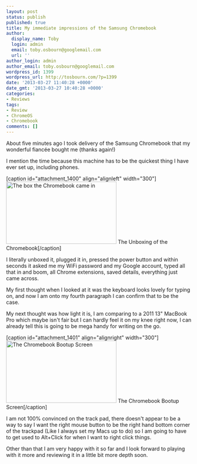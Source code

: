 ```yaml
---
layout: post
status: publish
published: true
title: My immediate impressions of the Samsung Chromebook
author:
  display_name: Toby
  login: admin
  email: toby.osbourn@googlemail.com
  url: ''
author_login: admin
author_email: toby.osbourn@googlemail.com
wordpress_id: 1399
wordpress_url: http://tosbourn.com/?p=1399
date: '2013-03-27 11:40:28 +0000'
date_gmt: '2013-03-27 10:40:28 +0000'
categories:
- Reviews
tags:
- Review
- ChromeOS
- Chromebook
comments: []
---
```

<p>About five minutes ago I took delivery of the Samsung Chromebook that my wonderful fiancée bought me (thanks again!)</p>
<p>I mention the time because this machine has to be the quickest thing I have ever set up, including phones.</p>
<p>[caption id="attachment_1400" align="alignleft" width="300"]<img class="size-medium wp-image-1400" title="The Unboxing of the Chromebook" src="http://tosbourn.com/wp-content/uploads/2013/03/2013-03-27-10.19.00-300x169.jpg" alt="The box the Chromebook came in" width="300" height="169" /> The Unboxing of the Chromebook[/caption]</p>
<p>I literally unboxed it, plugged it in, pressed the power button and within seconds it asked me my WiFi password and my Google account, typed all that in and boom, all Chrome extensions, saved details, everything just came across.</p>
<p>My first thought when I looked at it was the keyboard looks lovely for typing on, and now I am onto my fourth paragraph I can confirm that to be the case.</p>
<p>My next thought was how light it is, I am comparing to a 2011 13" MacBook Pro which maybe isn't fair but I can hardly feel it on my knee right now, I can already tell this is going to be mega handy for writing on the go.</p>
<p>[caption id="attachment_1401" align="alignright" width="300"]<a href="http://tosbourn.com/wp-content/uploads/2013/03/2013-03-27-10.21.33.jpg"><img class="size-medium wp-image-1401" src="http://tosbourn.com/wp-content/uploads/2013/03/2013-03-27-10.21.33-300x169.jpg" alt="The Chromebook Bootup Screen" width="300" height="169" /></a> The Chromebook Bootup Screen[/caption]</p>
<p>I am not 100% convinced on the track pad, there doesn't appear to be a way to say I want the right mouse button to be the right hand bottom corner of the trackpad (Like I always set my Macs up to do) so I am going to have to get used to Alt+Click for when I want to right click things.</p>
<p>Other than that I am very happy with it so far and I look forward to playing with it more and reviewing it in a little bit more depth soon.</p>
